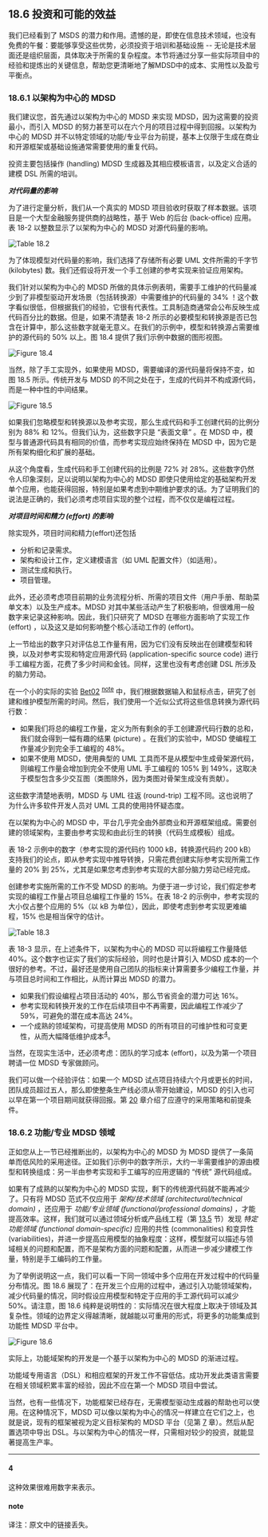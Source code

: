 ## 18.6 投资和可能的效益
我们已经看到了 MSDS 的潜力和作用。遗憾的是，即使在信息技术领域，也没有免费的午餐：要能够享受这些优势，必须投资于培训和基础设施 -- 无论是技术层面还是组织层面，具体取决于所需的复杂程度。本节将通过分享一些实际项目中的经验和提炼出的关键信息，帮助您更清晰地了解MDSD中的成本、实用性以及盈亏平衡点。

### 18.6.1 以架构为中心的 MDSD
我们建议您，首先通过以架构为中心的 MDSD 来实现 MDSD，因为这需要的投资最小，而引入 MDSD 的努力甚至可以在六个月的项目过程中得到回报。以架构为中心的 MDSD 并不以特定领域的功能/专业平台为前提，基本上仅限于生成在商业和开源框架或基础设施通常需要使用的重复代码。

投资主要包括操作 (handling) MDSD 生成器及其相应模板语言，以及定义合适的建模 DSL 所需的培训。

***对代码量的影响***

为了进行定量分析，我们从一个真实的 MDSD 项目验收时获取了样本数据。该项目是一个大型金融服务提供商的战略性，基于 Web 的后台 (back-office) 应用。表 18-2 以整数显示了以架构为中心的 MDSD 对源代码量的影响。

![Table 18.2](../img/t18.2.png)

为了体现模型对代码量的影响，我们选择了存储所有必要 UML 文件所需的千字节 (kilobytes) 数。我们还假设将开发一个手工创建的参考实现来验证应用架构。

我们针对以架构为中心的 MDSD 所做的具体示例表明，需要手工维护的代码量减少到了非模型驱动开发场景（包括转换源）中需要维护的代码量的 34% ！这个数字看似很低，但根据我们的经验，它很有代表性。工具制造商通常会公布反映生成代码百分比的数据。但是，如果不清楚表 18-2 所示的必要模型和转换源是否已包含在计算中，那么这些数字就毫无意义。在我们的示例中，模型和转换源占需要维护的源代码的 50% 以上。图 18.4 提供了我们示例中数据的图形视图。

![Figure 18.4](../img/f18.4.png)

当然，除了手工实现外，如果使用 MDSD，需要编译的源代码量将保持不变，如图 18.5 所示。传统开发与 MDSD 的不同之处在于，生成的代码并不构成源代码，而是一种中性的中间结果。

![Figure 18.5](../img/f18.5.png)

如果我们忽略模型和转换源以及参考实现，那么生成代码和手工创建代码的比例分别为 88% 和 12%。但我们认为，这些数字只是 “表面文章” 。在 MDSD 中，模型与普通源代码具有相同的价值，而参考实现应始终保持在 MDSD 中，因为它是所有架构细化和扩展的基础。

从这个角度看，生成代码和手工创建代码的比例是 72% 对 28%。这些数字仍然令人印象深刻，足以说明以架构为中心的 MDSD 即使只使用给定的基础架构开发单个应用，也能获得回报，特别是如果考虑到中期维护要求的话。为了证明我们的说法是正确的，我们必须考虑项目实现的整个过程，而不仅仅是编程过程。

***对项目时间和精力 (effort) 的影响***

除实现外，项目时间和精力(effort)还包括

- 分析和记录需求。
- 架构和设计工作，定义建模语言（如 UML 配置文件）（如适用）。
- 测试生成和执行。
- 项目管理。

此外，还必须考虑项目前期的业务流程分析、所需的项目文件（用户手册、帮助菜单文本）以及生产成本。MDSD 对其中某些活动产生了积极影响，但很难用一般数字来记录这种影响。因此，我们只研究了 MDSD 在哪些方面影响了实现工作 (effort) ，以及这又是如何影响整个核心活动工作的 (effort)。

上一节给出的数字只对评估总工作量有用，因为它们没有反映出在创建模型和转换，以及对参考实现和特定应用源代码 (application-specific source code) 进行手工编程方面，花费了多少时间和金钱。同样，这里也没有考虑创建 DSL 所涉及的脑力劳动。

在一个小的实际的实验 [Bet02](../ref.md#bet02) <sup>[note](#note)</sup> 中，我们根据数据输入和鼠标点击，研究了创建和维护模型所需的时间。然后，我们使用一个近似公式将这些信息转换为源代码行数：

- 如果我们将总的编程工作量，定义为所有剩余的手工创建源代码行数的总和，我们就会得到一幅有趣的结果 (picture) 。在我们的实验中，MDSD 使编程工作量减少到完全手工编程的 48%。
- 如果不使用 MDSD，使用典型的 UML 工具而不是从模型中生成骨架源代码，则编程工作量会增加到完全不使用 UML 手工编程的 105% 到 149%，这取决于模型包含多少交互图（类图除外，因为类图对骨架生成没有贡献）。

这些数字清楚地表明，MDSD 与 UML 往返 (round-trip) 工程不同。这也说明了为什么许多软件开发人员对 UML 工具的使用持怀疑态度。

在以架构为中心的 MDSD 中，平台几乎完全由外部商业和开源框架组成。需要创建的领域架构，主要由参考实现和由此衍生的转换（代码生成模板）组成。

表 18-2 示例中的数字（参考实现的源代码约 1000 kB，转换源代码约 200 kB）支持我们的论点，即从参考实现中推导转换，只需花费创建实际参考实现所需工作量的 20% 到 25%，尤其是如果您考虑到参考实现的大部分脑力劳动已经完成。

创建参考实施所需的工作不受 MDSD 的影响。为便于进一步讨论，我们假定参考实现的编程工作量占项目总编程工作量的 15%。在表 18-2 的示例中，参考实现的大小仅占整个应用的 5%（以 kB 为单位），因此，即使考虑到参考实现更难编程，15% 也是相当保守的估计。

![Table 18.3](../img/t18.3.png)

表 18-3 显示，在上述条件下，以架构为中心的 MDSD 可以将编程工作量降低 40%。这个数字也证实了我们的实际经验，同时也是计算引入 MDSD 成本的一个很好的参考。不过，最好还是使用自己团队的指标来计算需要多少编程工作量，并与项目总时间和工作相比，从而计算出 MDSD 的潜力。

- 如果我们假设编程占项目活动的 40%，那么节省资金的潜力可达 16%。
- 参考实现和转换开发的工作在后续项目中不再需要，因此编程工作减少了 59%，可避免的潜在成本高达 24%。
- 一个成熟的领域架构，可提高使用 MDSD 的所有项目的可维护性和可变更性，从而大幅降低维护成本<sup>[4](#4)</sup>。

当然，在现实生活中，还必须考虑：团队的学习成本 (effort)，以及为第一个项目聘请一位 MDSD 专家做顾问。

我们可以做一个经验评估：如果一个 MDSD 试点项目持续六个月或更长的时间，团队成员超过五人，那么即使整条生产线必须从零开始建设，MDSD 的引入也可以早在第一个项目期间就获得回报。第 [20](../ch20/0.md) 章介绍了应遵守的采用策略和前提条件。

### 18.6.2 功能/专业 MDSD 领域
正如您从上一节已经推断出的，以架构为中心的 MDSD 为 MDSD 提供了一条简单而低风险的采用途径。正如我们示例中的数字所示，大约一半需要维护的源由模型和转换组成：另一半由参考实现和手工编写的应用逻辑的 “传统” 源代码组成。

如果有了成熟的以架构为中心的 MDSD 实现，剩下的传统源代码就不能再减少了。只有将 MDSD 范式不仅应用于 *架构/技术领域 (architectural/technical domain)* ，还应用于 *功能/专业领域 (functional/professional domains)* ，才能提高效率。这样，我们就可以通过领域分析或产品线工程（第 [13.5](../ch13/5.md) 节）发现 *特定功能领域 (functional domain-specific)* 应用的共性 (commonalities) 和变异性 (variabilities)，并进一步提高应用模型的抽象程度：这样，模型就可以描述与领域相关的问题和配置，而不是架构方面的问题和配置，从而进一步减少建模工作量，特别是手工编码的工作量。

为了举例说明这一点，我们可以看一下同一领域中多个应用在开发过程中的代码量分布情况。图 18.6 展现了：在开发三个应用的过程中，通过引入功能领域架构，减少代码量的情况，同时假设应用模型和特定于应用的手工源代码可以减少 50%。请注意，图 18.6 纯粹是说明性的：实际情况在很大程度上取决于领域及其复杂性。领域的边界定义得越清晰，就越能以可重用的形式，将更多的功能集成到功能性 MDSD 平台中。

![Figure 18.6](../img/f18.6.png)

实际上，功能域架构的开发是一个基于以架构为中心的 MDSD 的渐进过程。

功能域专用语言（DSL）和相应框架的开发工作不容低估。成功开发此类语言需要在相关领域积累丰富的经验，因此不应在第一个 MDSD 项目中尝试。

当然，也有一些情况下，功能框架已经存在，无需模型驱动生成器的帮助也可以使用。在这种情况下，MDSD 可以像以架构为中心的情况一样建立在它们之上，也就是说，现有的框架被视为定义目标架构的 MDSD 平台（见第 [7](../ch7/0.md) 章）。然后从配置选项中导出 DSL。与以架构为中心的情况一样，只需相对较少的投资，就能显著提高生产率。

----
#### 4
这种效果很难用数字来表示。

#### note
译注：原文中的链接丢失。
